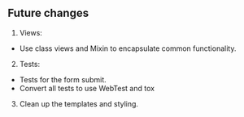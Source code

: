 ## Future changes
1. Views:

* Use class views and Mixin to encapsulate common functionality.

2. Tests:

* Tests for the form submit.
* Convert all tests to use WebTest and tox

3. Clean up the templates and styling.

